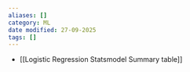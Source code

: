 ```yaml
---
aliases: []
category: ML
date modified: 27-09-2025
tags: []
---
```

- [[Logistic Regression Statsmodel Summary table]]